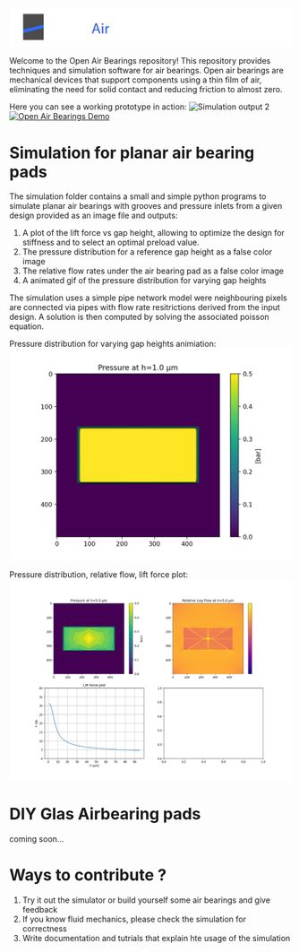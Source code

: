 ![Logo](images/open_air_bearings_logo_dark.png)

Welcome to the Open Air Bearings repository! This repository provides techniques and simulation software for air bearings. Open air bearings are mechanical devices that support components using a thin film of air, eliminating the need for solid contact and reducing friction to almost zero.

Here you can see a working prototype in action:
![Simulation output 2](images/the_air_bearing_stage_demo.gif)
[![Open Air Bearings Demo](https://img.youtube.com/vi/c7A6QDj5Lbw/0.jpg)](https://www.youtube.com/watch?v=c7A6QDj5Lbw)

# Simulation for planar air bearing pads

The simulation folder contains a small and simple python programs to simulate planar air bearings with grooves and pressure inlets from a given design provided as an image file and outputs:
1. A plot of the lift force vs gap height, allowing to optimize the design for stiffness and to select an optimal preload value.
2. The pressure distribution for a reference gap height as a false color image
3. The relative flow rates under the air bearing pad as a false color image
4. A animated gif of the pressure distribution for varying gap heights

The simulation uses a simple pipe network model were neighbouring pixels are connected via pipes with flow rate resitrictions derived from the input design. A solution is then computed by solving the associated poisson equation.

Pressure distribution for varying gap heights animiation:
![Simulation output 2](simulation/example/pressure_design1h_38x18_60u.gif)

Pressure distribution, relative flow, lift force plot:
![Simulation output 1](simulation/example/summary_design1h_38x18_60u.png)


# DIY Glas Airbearing pads

coming soon...

# Ways to contribute ?

1. Try it out the simulator or build yourself some air bearings and give feedback
2. If you know fluid mechanics, please check the simulation for correctness
3. Write documentation and tutrials that explain hte usage of the simulation

